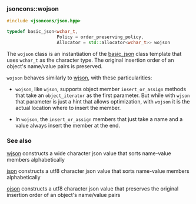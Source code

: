 ### jsoncons::wojson

```cpp
#include <jsoncons/json.hpp>

typedef basic_json<wchar_t,
                   Policy = order_preserving_policy,
                   Allocator = std::allocator<wchar_t>> wojson
```
The `wojson` class is an instantiation of the [basic_json](basic_json.md) class template that uses `wchar_t` as the character type. The original insertion order of an object's name/value pairs is preserved. 

`wojson` behaves similarly to [wjson](wjson.md), with these particularities:

- `wojson`, like `wjson`, supports object member `insert_or_assign` methods that take an `object_iterator` as the first parameter. But while with `wjson` that parameter is just a hint that allows optimization, with `wojson` it is the actual location where to insert the member.

- In `wojson`, the `insert_or_assign` members that just take a name and a value always insert the member at the end.

### See also

[wjson](wjson.md) constructs a wide character json value that sorts name-value members alphabetically  

[json](json.md) constructs a utf8 character json value that sorts name-value members alphabetically  

[ojson](ojson.md) constructs a utf8 character json value that preserves the original insertion order of an object's name/value pairs  

